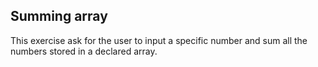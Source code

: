 ## Summing array

This exercise ask for the user to input a specific number and sum all the numbers stored in a declared array.
